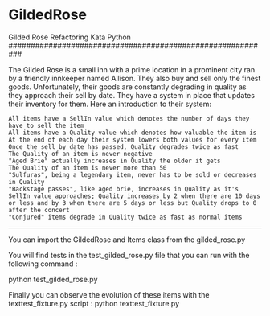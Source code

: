 # GildedRose
Gilded Rose Refactoring Kata Python
###########################################################

The Gilded Rose is a small inn with a prime location in a prominent city ran by a friendly innkeeper named Allison. They also buy and sell only the finest goods. Unfortunately, their goods are constantly degrading in quality as they approach their sell by date. They have a system in place that updates their inventory for them. Here an introduction to their system:

    All items have a SellIn value which denotes the number of days they have to sell the item
    All items have a Quality value which denotes how valuable the item is
    At the end of each day their system lowers both values for every item
    Once the sell by date has passed, Quality degrades twice as fast
    The Quality of an item is never negative
    "Aged Brie" actually increases in Quality the older it gets
    The Quality of an item is never more than 50
    "Sulfuras", being a legendary item, never has to be sold or decreases in Quality
    "Backstage passes", like aged brie, increases in Quality as it's SellIn value approaches; Quality increases by 2 when there are 10 days or less and by 3 when there are 5 days or less but Quality drops to 0 after the concert
    "Conjured" items degrade in Quality twice as fast as normal items

--------------------------------------------------------------------------------------

You can import the GildedRose and Items class from the gilded_rose.py 

You will find tests in the test_gilded_rose.py file that you can run with the following command :

python test_gilded_rose.py

Finally you can observe the evolution of these items with the texttest_fixture.py script :
python texttest_fixture.py
